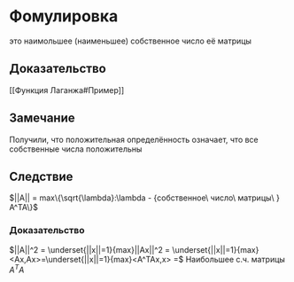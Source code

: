 # Фомулировка
это наимольшее (наименьшее) собственное число её матрицы
## Доказательство
[[Функция Лаганжа#Пример]]
## Замечание
Получили, что положительная определённость означает, что все собственные числа положительны
## Следствие
$||A|| = max\{\sqrt{\lambda}:\lambda - {собственное\ число\ матрицы\ } A^TA\}$

### Доказательство
$||A||^2 = \underset{||x||=1}{max}||Ax||^2 = \underset{||x||=1}{max}<Ax,Ax>=\underset{||x||=1}{max}<A^TAx,x> =$ Наибольшее с.ч. матрицы $A^TA$ 